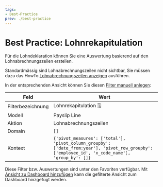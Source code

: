 ```yaml
---
tags:
- Best-Practice
prev: ./best-practice
---
```


# Best Practice: Lohnrekapitulation

Für die Lohndeklaration können Sie eine Auswertung basierend auf den Lohnabrechnungszeilen erstellen.

Standardmässig sind Lohnabrechnungszeilen nicht sichtbar, Sie müssen dazu das HowTo [Lohnabrechnungszeilen anzeigen](Personalabrechnung.md#Lohnabrechnungszeilen%20anzeigen) ausführen.

In der entsprechenden Ansicht können Sie diesen [Filter manuell anlegen](Entwicklung%20Ansichten.md#Filter%20manuell%20anlegen):

| Feld              | Wert                                                                                                                                          |
| ----------------- | --------------------------------------------------------------------------------------------------------------------------------------------- |
| Filterbezeichnung | Lohnrekapitulation 🗓️                                                                                                      |
| Modell            | Payslip Line                                                                                                                               |
| Aktion            | Lohnabrechnungszeilen                                                                                                                                              |
| Domain            | `[]`                                                                                                                  |
| Kontext           | `{'pivot_measures': ['total'], 'pivot_column_groupby': ['date_from:year'], 'pivot_row_groupby': ['employee_id', 'x_code_name'], 'group_by': []}` |

Diese Filter bzw. Auswertungen sind unter den Favoriten verfügbar. Mit [Ansicht zu Dashboard hinzufügen](Dashboards.md#Ansicht%20zu%20Dashboard%20hinzufügen) kann die gefilterte Ansicht zum Dashboard hinzgefügt werden.